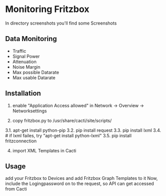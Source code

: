 # Monitoring Fritzbox

In directory screenshots you'll find some Screenshots

## Data Monitoring
* Traffic
* Signal Power
* Attenuation
* Noise Margin
* Max possible Datarate
* Max usable Datarate

## Installation

1. enable "Application Access allowed" in  Network -> Overview -> Networksettings

2. copy fritzbox.py to /usr/share/cacti/site/scripts/

3.1. apt-get install python-pip
3.2. pip install request
3.3. pip install lxml
3.4. # if lxml failes, try   "apt-get install python-lxml"
3.5. pip install fritzconnection

4. import XML Templates in Cacti

## Usage

add your Fritzbox to Devices and add Fritzbox Graph Templates to it
Now, include the Logingpassword on to the request, so API can get accessed from Cacti


